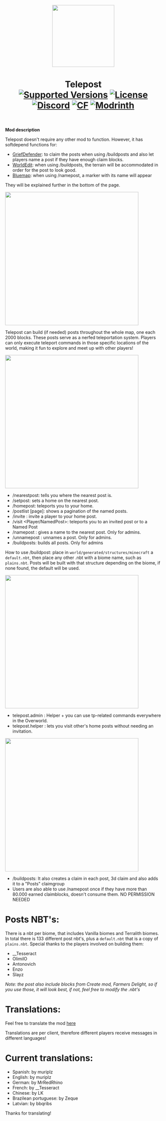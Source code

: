 <p align="center">
  <img width="200" src="https://kryeit.com/images/telepost_logo.png">
</p>

<h1 align="center">Telepost<br>
	<a href="https://www.curseforge.com/minecraft/mc-mods/telepost/files"><img src="https://cf.way2muchnoise.eu/versions/telepost.svg" alt="Supported Versions"></a>
	<a href="https://github.com/Kryeit/Telepost/LICENSE"><img src="https://img.shields.io/github/license/Creators-of-Create/Create?style=flat&color=900c3f" alt="License"></a>
	<a href="https://discord.gg/hmaD7Se"><img src="https://img.shields.io/discord/929394649884405761?color=5865f2&label=Discord&style=flat" alt="Discord"></a>
	<a href="https://www.curseforge.com/minecraft/mc-mods/telepost"><img src="http://cf.way2muchnoise.eu/telepost.svg" alt="CF"></a>
    <a href="https://modrinth.com/mod/telepost"><img src="https://img.shields.io/modrinth/dt/telepost?logo=modrinth&label=&suffix=%20&style=flat&color=242629&labelColor=5ca424&logoColor=1c1c1c" alt="Modrinth"></a>
    <br><br>
</h1>

**Mod description**

Telepost doesn't require any other mod to function. However, it has softdepend functions for:
- [GriefDefender](https://www.spigotmc.org/resources/1-12-2-1-20-4-griefdefender-claim-plugin-grief-prevention-protection.68900/): to claim the posts when using /buildposts and also let players name a post if they have enough claim blocks.
- [WorldEdit](https://modrinth.com/plugin/worldedit): when using /buildposts, the terrain will be accommodated in order for the post to look good.
- [Bluemap](https://modrinth.com/plugin/bluemap): when using /namepost, a marker with its name will appear

They will be explained further in the bottom of the page.

<img src="https://cdn.modrinth.com/data/w8avchdW/images/392f24bba4c1cec4557709388a9691ea6637be9b.png
" width="430" />

Telepost can build (if needed) posts throughout the whole map, one each 2000 blocks. These posts serve as a nerfed teleportation system. Players can only execute teleport commands in those specific locations of the world, making it fun to explore and meet up with other players!

<img src="https://cdn.modrinth.com/data/w8avchdW/images/1c2f0f10937a1d51eeee8614beba5aa0c46cd851.png" width="430" />

- /nearestpost: tells you where the nearest post is.
- /setpost: sets a home on the nearest post.
- /homepost: teleports you to your home.
- /postlist [page]: shows a pagination of the named posts.
- /invite <Player>: invite a player to your home post.
- /visit <Player/NamedPost>: teleports you to an invited post or to a Named Post
- /namepost <PostName> : gives a name to the nearest post. Only for admins.
- /unnamepost <PostName> : unnames a post. Only for admins.
- /buildposts: builds all posts. Only for admins

How to use /buildpost: place in `world/generated/structures/minecraft` a `default.nbt`, then place any other .nbt with a biome name, such as `plains.nbt`. Posts will be built with that structure depending on the biome, if none found, the default will be used.

<img src="https://cdn.modrinth.com/data/w8avchdW/images/9b2886e9c145a733c26c5c6a3982683474d295d5.png" width="430" />

- telepost.admin : Helper + you can use tp-related commands everywhere in the Overworld.
- telepost.helper : lets you visit other's home posts without needing an invitation.

<img src="https://cdn.modrinth.com/data/w8avchdW/images/b984923c23ca57afce0cf535606a99081d4c9045.png" width="430" />

- /buildposts: It also creates a claim in each post, 3d claim and also adds it to a "Posts" claimgroup
- Users are also able to use /namepost once if they have more than 80.000 earned claimblocks, doesn't consume them. NO PERMISSION NEEDED

# Posts NBT's:

There is a nbt per biome, that includes Vanilla biomes and Terralith biomes.
In total there is 133 different post nbt's, plus a `default.nbt` that is a copy of `plains.nbt`.
Special thanks to the players involved on building them:
- __Tesseract
- OlimilO
- Antonovich
- Enzo
- Slayz

*Note: the post also include blocks from Create mod, Farmers Delight, so if you use those, it will look best, if not, feel free to modify the .nbt's*

# Translations:

Feel free to translate the mod [here](https://github.com/Kryeit/Telepost-Refabricated/tree/main/src/main/resources/data/telepost/lang)

Translations are per client, therefore different players receive messages in different languages!

# Current translations:

- Spanish: by muriplz
- English: by muriplz
- German: by MrRedRhino
- French: by __Tesseract
- Chinese: by LK
- Brazilean portuguese: by Zeque
- Latvian: by bbqribs

Thanks for translating!

